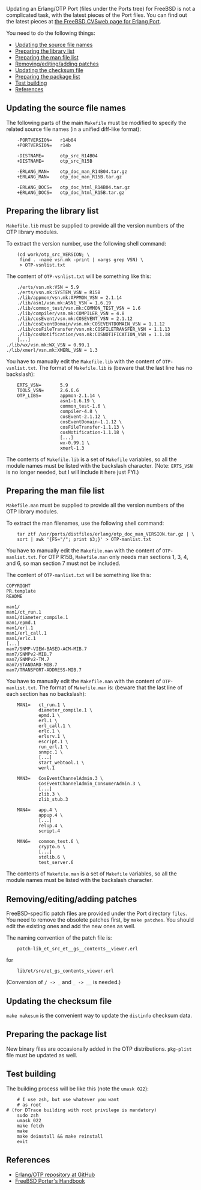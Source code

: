 Updating an Erlang/OTP Port (files under the Ports tree)
for FreeBSD is not a complicated task,
with the latest pieces of the Port files.
You can find out the latest pieces at
[the FreeBSD CVSweb page for Erlang Port](http://www.freebsd.org/cgi/cvsweb.cgi/ports/lang/erlang/).

You need to do the following things:

* [Updating the source file names](#filenames)
* [Preparing the library list](#lib)
* [Preparing the man file list](#man)
* [Removing/editing/adding patches](#patches)
* [Updating the checksum file](#makesum)
* [Preparing the package list](#plist)
* [Test building](#build)
* [References](#ref)

## <a name="filenames"/>Updating the source file names

The following parts of the main `Makefile` must be modified
to specify the related source file names
(in a unified diff-like format):

        -PORTVERSION=   r14b04
        +PORTVERSION=   r14b

        -DISTNAME=      otp_src_R14B04
        +DISTNAME=      otp_src_R15B

        -ERLANG_MAN=    otp_doc_man_R14B04.tar.gz
        +ERLANG_MAN=    otp_doc_man_R15B.tar.gz

        -ERLANG_DOCS=   otp_doc_html_R14B04.tar.gz
        +ERLANG_DOCS=   otp_doc_html_R15B.tar.gz

## <a name="lib"/>Preparing the library list

`Makefile.lib` must be supplied to provide
all the version numbers of the OTP library modules.

To extract the version number, use the following shell command:

        (cd work/otp_src_VERSION; \
         find . -name vsn.mk -print | xargs grep VSN) \
         > OTP-vsnlist.txt

The content of `OTP-vsnlist.txt` will be something like this:

        ./erts/vsn.mk:VSN = 5.9
        ./erts/vsn.mk:SYSTEM_VSN = R15B
        ./lib/appmon/vsn.mk:APPMON_VSN = 2.1.14
        ./lib/asn1/vsn.mk:ASN1_VSN = 1.6.19
        ./lib/common_test/vsn.mk:COMMON_TEST_VSN = 1.6
        ./lib/compiler/vsn.mk:COMPILER_VSN = 4.8
        ./lib/cosEvent/vsn.mk:COSEVENT_VSN = 2.1.12
        ./lib/cosEventDomain/vsn.mk:COSEVENTDOMAIN_VSN = 1.1.12
        ./lib/cosFileTransfer/vsn.mk:COSFILETRANSFER_VSN = 1.1.13
        ./lib/cosNotification/vsn.mk:COSNOTIFICATION_VSN = 1.1.18
        [...]
	./lib/wx/vsn.mk:WX_VSN = 0.99.1
	./lib/xmerl/vsn.mk:XMERL_VSN = 1.3

You have to manually edit the `Makefile.lib`
with the content of `OTP-vsnlist.txt`.
The format of `Makefile.lib` is
(beware that the last line has no backslash):

        ERTS_VSN=       5.9
        TOOLS_VSN=      2.6.6.6
        OTP_LIBS=       appmon-2.1.14 \
                        asn1-1.6.19 \
                        common_test-1.6 \
                        compiler-4.8 \
                        cosEvent-2.1.12 \
                        cosEventDomain-1.1.12 \
                        cosFileTransfer-1.1.13 \
                        cosNotification-1.1.18 \
                        [...]
                        wx-0.99.1 \
                        xmerl-1.3

The contents of `Makefile.lib` is a set of `Makefile` variables,
so all the module names must be listed with the backslash character.
(Note: `ERTS_VSN` is no longer needed, but I will include it
here just FYI.)

## <a name="man"/>Preparing the man file list

`Makefile.man` must be supplied to provide
all the version numbers of the OTP library modules.

To extract the man filenames, use the following shell command:

        tar ztf /usr/ports/distfiles/erlang/otp_doc_man_VERSION.tar.gz | \
	    sort | awk '{FS="/"; print $3;}' > OTP-manlist.txt

You have to manually edit the `Makefile.man`
with the content of `OTP-manlist.txt`.
For OTP R15B, `Makefile.man` only needs man sections 1, 3, 4, and 6,
so man section 7 must not be included.

The content of `OTP-manlist.txt` will be something like this:

	COPYRIGHT
	PR.template
	README

	man1/
	man1/ct_run.1
	man1/diameter_compile.1
	man1/epmd.1
	man1/erl.1
	man1/erl_call.1
	man1/erlc.1
	[...]
	man7/SNMP-VIEW-BASED-ACM-MIB.7
	man7/SNMPv2-MIB.7
	man7/SNMPv2-TM.7
	man7/STANDARD-MIB.7
	man7/TRANSPORT-ADDRESS-MIB.7

You have to manually edit the `Makefile.man`
with the content of `OTP-manlist.txt`.
The format of `Makefile.man` is:
(beware that the last line of each section has no backslash):

        MAN1=   ct_run.1 \
                diameter_compile.1 \
                epmd.1 \
                erl.1 \
                erl_call.1 \
                erlc.1 \
                erlsrv.1 \
                escript.1 \
                run_erl.1 \
                snmpc.1 \
                [...]
                start_webtool.1 \
                werl.1

        MAN3=   CosEventChannelAdmin.3 \
                CosEventChannelAdmin_ConsumerAdmin.3 \
                [...]
                zlib.3 \
                zlib_stub.3

        MAN4=   app.4 \
                appup.4 \
                [...]
                relup.4 \
                script.4

        MAN6=   common_test.6 \
                crypto.6 \
                [...]
                stdlib.6 \
                test_server.6

The contents of `Makefile.man` is a set of `Makefile` variables,
so all the module names must be listed with the backslash character.

## <a name="patches">Removing/editing/adding patches

FreeBSD-specific patch files are provided under the Port directory
`files`. You need to remove the obsolete patches first, by `make patches`.
You should edit the existing ones and add the new ones as well.

The naming convention of the patch file is:

        patch-lib_et_src_et__gs__contents__viewer.erl

for

        lib/et/src/et_gs_contents_viewer.erl

(Conversion of `/ -> _` and `_ -> __` is needed.)

## <a name="makesum"/>Updating the checksum file

`make makesum` is the convenient way to update the `distinfo` checksum data.

## <a name="plist"/>Preparing the package list

New binary files are occasionally added in the OTP distributions.
`pkg-plist` file must be updated as well.

## <a name="build">Test building

The building process will be like this
(note the `umask 022`):

        # I use zsh, but use whatever you want
        # as root
	# (for DTrace building with root privilege is mandatory)
        sudo zsh
        umask 022
        make fetch
        make
        make deinstall && make reinstall
        exit

## <a name="ref"/>References

* [Erlang/OTP repository at GitHub](https://github.com/erlang/otp/)
* [FreeBSD Porter's Handbook](http://www.freebsd.org/doc/en/books/porters-handbook/)
